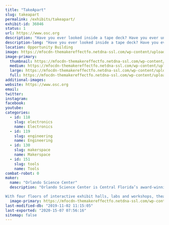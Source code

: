 ```yaml
---
title: "TakeApart"
slug: takeapart
permalink: /exhibits/takeapart/
exhibit-id: 36046
status: 1
url: https://www.osc.org
description: "Have you ever looked inside a tape deck? Have you ever unwrapped a hard drive? Come learn about different tools and the inner workings of used electronics as you take them down to their bare components! Waiver required."
description-long: "Have you ever looked inside a tape deck? Have you ever unwrapped a hard drive? Come learn about different tools and the inner workings of used electronics as you take them down to their bare components!"
location: Opportunity Building
image: https://mfocdn-themakereffectfo.netdna-ssl.com/wp-content/uploads/2019/08/Maker-268-1024x684-1024x684.jpg
image-primary:
  thumbnail: https://mfocdn-themakereffectfo.netdna-ssl.com/wp-content/uploads/2019/08/Maker-268-1024x684-150x150.jpg
  medium: https://mfocdn-themakereffectfo.netdna-ssl.com/wp-content/uploads/2019/08/Maker-268-1024x684-300x200.jpg
  large: https://mfocdn-themakereffectfo.netdna-ssl.com/wp-content/uploads/2019/08/Maker-268-1024x684-1024x684.jpg
  full: https://mfocdn-themakereffectfo.netdna-ssl.com/wp-content/uploads/2019/08/Maker-268-1024x684.jpg
additional-images:
website: https://www.osc.org
email: 
twitter: 
instagram: 
facebook: 
youtube: 
categories:
  - id: 118
    slug: electronics
    name: Electronics
  - id: 119
    slug: engineering
    name: Engineering
  - id: 130
    slug: makerspace
    name: Makerspace
  - id: 151
    slug: tools
    name: Tools
combat-robot: 0
maker:
  name: "Orlando Science Center"
  description: "Orlando Science Center is Central Florida’s award-winning, hands-on science museum. For more than 60 years, our exhibits and programming have brought science to life for not just residents of Central Florida, but also visitors from around the world.

With four floors of interactive exhibit halls, labs and workshops, theaters, an observatory, and experiences that change with the seasons, there is always something exciting for our 670,000 annual visitors to see and do at Orlando Science Center. We also reach 153,000 students and educators each year through our STEM Discovery Center educational programs, both onsite at the Science Center and offsite at schools and community organizations.  "
  image-primary: https://mfocdn-themakereffectfo.netdna-ssl.com/wp-content/uploads/2019/08/OSC_HorizontalLogo_Purple-300x137.png
last-modified-db: "2019-11-02 11:15:05"
last-exported: "2020-15-07 07:56:16"
sitemap: false
---
```

